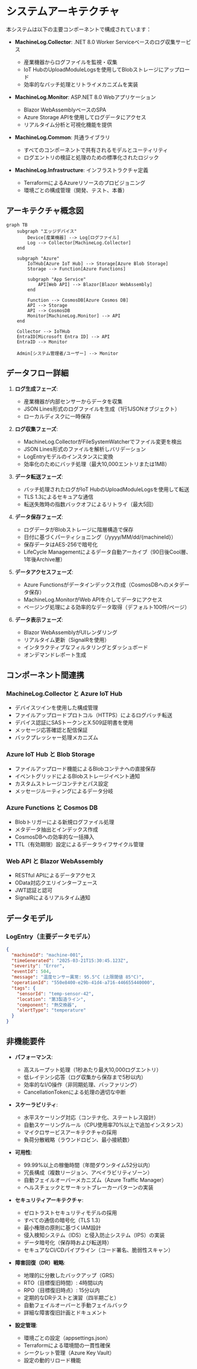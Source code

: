# システムアーキテクチャ

本システムは以下の主要コンポーネントで構成されています：

- **MachineLog.Collector**: .NET 8.0 Worker Serviceベースのログ収集サービス
  - 産業機器からログファイルを監視・収集
  - IoT HubのUploadModuleLogsを使用してBlobストレージにアップロード
  - 効率的なバッチ処理とリトライメカニズムを実装

- **MachineLog.Monitor**: ASP.NET 8.0 Webアプリケーション
  - Blazor WebAssemblyベースのSPA
  - Azure Storage APIを使用してログデータにアクセス
  - リアルタイム分析と可視化機能を提供

- **MachineLog.Common**: 共通ライブラリ
  - すべてのコンポーネントで共有されるモデルとユーティリティ
  - ログエントリの検証と処理のための標準化されたロジック

- **MachineLog.Infrastructure**: インフラストラクチャ定義
  - TerraformによるAzureリソースのプロビジョニング
  - 環境ごとの構成管理（開発、テスト、本番）

## アーキテクチャ概念図

```mermaid
graph TB
    subgraph "エッジデバイス"
        Device[産業機器] --> Log[ログファイル]
        Log --> Collector[MachineLog.Collector]
    end
    
    subgraph "Azure"
        IoTHub[Azure IoT Hub] --> Storage[Azure Blob Storage]
        Storage --> Function[Azure Functions]
        
        subgraph "App Service"
            API[Web API] --> Blazor[Blazor WebAssembly]
        end
        
        Function --> CosmosDB[Azure Cosmos DB]
        API --> Storage
        API --> CosmosDB
        Monitor[MachineLog.Monitor] --> API
    end
    
    Collector --> IoTHub
    EntraID[Microsoft Entra ID] --> API
    EntraID --> Monitor
    
    Admin[システム管理者/ユーザー] --> Monitor
```

## データフロー詳細

1. **ログ生成フェーズ**: 
   - 産業機器が内部センサーからデータを収集
   - JSON Lines形式のログファイルを生成（1行1JSONオブジェクト）
   - ローカルディスクに一時保存

2. **ログ収集フェーズ**: 
   - MachineLog.CollectorがFileSystemWatcherでファイル変更を検出
   - JSON Lines形式のファイルを解析しバリデーション
   - LogEntryモデルのインスタンスに変換
   - 効率化のためにバッチ処理（最大10,000エントリまたは1MB）

3. **データ転送フェーズ**: 
   - バッチ処理されたログがIoT HubのUploadModuleLogsを使用して転送
   - TLS 1.3によるセキュアな通信
   - 転送失敗時の指数バックオフによるリトライ（最大5回）

4. **データ保存フェーズ**: 
   - ログデータがBlobストレージに階層構造で保存
   - 日付に基づくパーティショニング（/yyyy/MM/dd/{machineId}）
   - 保存データはAES-256で暗号化
   - LifeCycle Managementによるデータ自動アーカイブ（90日後Cool層、1年後Archive層）
 
5. **データアクセスフェーズ**: 
   - Azure Functionsがデータインデックス作成（CosmosDBへのメタデータ保存）
   - MachineLog.MonitorがWeb APIを介してデータにアクセス
   - ページング処理による効率的なデータ取得（デフォルト100件/ページ）

6. **データ表示フェーズ**: 
   - Blazor WebAssemblyがUIレンダリング
   - リアルタイム更新（SignalRを使用）
   - インタラクティブなフィルタリングとダッシュボード
   - オンデマンドレポート生成

## コンポーネント間連携

### MachineLog.Collector と Azure IoT Hub
- デバイスツインを使用した構成管理
- ファイルアップロードプロトコル（HTTPS）によるログバッチ転送
- デバイス認証にSASトークンとX.509証明書を使用
- メッセージ応答確認と配信保証
- バックプレッシャー処理メカニズム

### Azure IoT Hub と Blob Storage
- ファイルアップロード機能によるBlobコンテナへの直接保存
- イベントグリッドによるBlobストレージイベント通知
- カスタムストレージコンテナとパス設定
- メッセージルーティングによるデータ分岐

### Azure Functions と Cosmos DB
- Blobトリガーによる新規ログファイル処理
- メタデータ抽出とインデックス作成
- CosmosDBへの効率的な一括挿入
- TTL（有効期限）設定によるデータライフサイクル管理

### Web API と Blazor WebAssembly
- RESTful APIによるデータアクセス
- OData対応クエリインターフェース
- JWT認証と認可
- SignalRによるリアルタイム通知

## データモデル

### LogEntry（主要データモデル）
```json
{
  "machineId": "machine-001",
  "timeGenerated": "2025-03-21T15:30:45.123Z",
  "severity": "Error",
  "eventId": 504,
  "message": "温度センサー異常: 95.5°C (上限閾値 85°C)",
  "operationId": "550e8400-e29b-41d4-a716-446655440000",
  "tags": {
    "sensorId": "temp-sensor-42",
    "location": "第3製造ライン",
    "component": "熱交換器",
    "alertType": "temperature"
  }
}
```

## 非機能要件

- **パフォーマンス**:
  - 高スループット処理（1秒あたり最大10,000ログエントリ）
  - 低レイテンシ応答（ログ収集から保存まで5秒以内）
  - 効率的なI/O操作（非同期処理、バッファリング）
  - CancellationTokenによる処理の適切な中断

- **スケーラビリティ**:
  - 水平スケーリング対応（コンテナ化、ステートレス設計）
  - 自動スケーリングルール（CPU使用率70%以上で追加インスタンス）
  - マイクロサービスアーキテクチャの採用
  - 負荷分散戦略（ラウンドロビン、最小接続数）

- **可用性**:
  - 99.99%以上の稼働時間（年間ダウンタイム52分以内）
  - 冗長構成（複数リージョン、アベイラビリティゾーン）
  - 自動フェイルオーバーメカニズム（Azure Traffic Manager）
  - ヘルスチェックとサーキットブレーカーパターンの実装

- **セキュリティアーキテクチャ**:
  - ゼロトラストセキュリティモデルの採用
  - すべての通信の暗号化（TLS 1.3）
  - 最小権限の原則に基づくIAM設計
  - 侵入検知システム（IDS）と侵入防止システム（IPS）の実装
  - データ暗号化（保存時および転送時）
  - セキュアなCI/CDパイプライン（コード署名、脆弱性スキャン）

- **障害回復（DR）戦略**:
  - 地理的に分散したバックアップ（GRS）
  - RTO（目標復旧時間）: 4時間以内
  - RPO（目標復旧時点）: 15分以内
  - 定期的なDRテストと演習（四半期ごと）
  - 自動フェイルオーバーと手動フェイルバック
  - 詳細な障害復旧計画とドキュメント

- **設定管理**:
  - 環境ごとの設定（appsettings.json）
  - Terraformによる環境間の一貫性確保
  - シークレット管理（Azure Key Vault）
  - 設定の動的リロード機能
